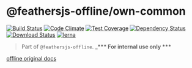 # @feathersjs-offline/own-common

[![Build Status](https://travis-ci.org/mhillerstrom/feathersjs-offline-own-common.png?branch=master)](https://travis-ci.org/mhillerstrom/feathersjs-offline-own-common)
[![Code Climate](https://codeclimate.com/github/mhillerstrom/feathersjs-offline-own-common/badges/gpa.svg)](https://codeclimate.com/github/mhillerstrom/feathersjs-offline-own-common)
[![Test Coverage](https://codeclimate.com/github/mhillerstrom/feathersjs-offline-own-common/badges/coverage.svg)](https://codeclimate.com/github/mhillerstrom/feathersjs-offline-own-common/coverage)
[![Dependency Status](https://img.shields.io/david/mhillerstrom/feathersjs-offline-own-common.svg?style=flat-square)](https://david-dm.org/mhillerstrom/feathersjs-offline-own-common)
[![Download Status](https://img.shields.io/npm/dm/feathersjs-offline-own-common.svg?style=flat-square)](https://www.npmjs.com/package/feathersjs-offline-own-common)
[![lerna](https://img.shields.io/badge/maintained%20with-lerna-cc00ff.svg)](https://lerna.js.org/)

>  Part of `@feathersjs-offline`. ___*** For internal use only ***__

[offline original docs](https://auk.docs.feathersjs.com/guides/offline-first/readme.html#offline-first)
